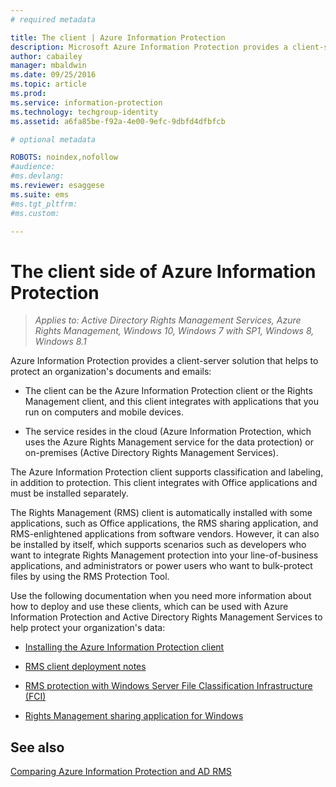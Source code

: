 ```yaml
---
# required metadata

title: The client | Azure Information Protection
description: Microsoft Azure Information Protection provides a client-server solution that helps to protect an organization's data. The client (the Azure Information Protection client or the Rights Management client) is integrated with applications that you run on computers and mobile devices.
author: cabailey
manager: mbaldwin
ms.date: 09/25/2016
ms.topic: article
ms.prod:
ms.service: information-protection
ms.technology: techgroup-identity
ms.assetid: a6fa85be-f92a-4e00-9efc-9dbfd4dfbfcb

# optional metadata

ROBOTS: noindex,nofollow
#audience:
#ms.devlang:
ms.reviewer: esaggese
ms.suite: ems
#ms.tgt_pltfrm:
#ms.custom:

---
```


# The client side of Azure Information Protection

>*Applies to: Active Directory Rights Management Services, Azure Rights Management, Windows 10, Windows 7 with SP1, Windows 8, Windows 8.1*

Azure Information Protection provides a client-server solution that helps to protect an organization's documents and emails:

- The client can be the Azure Information Protection client or the Rights Management client, and this client integrates with applications that you run on computers and mobile devices. 

- The service resides in the cloud (Azure Information Protection, which uses the Azure Rights Management service for the data protection) or on-premises (Active Directory Rights Management Services). 

The Azure Information Protection client supports classification and labeling, in addition to protection. This client integrates with Office applications and must be installed separately.

The Rights Management (RMS) client is automatically installed with some applications, such as Office applications, the RMS sharing application, and RMS-enlightened applications from software vendors. However, it can also be installed by itself, which supports scenarios such as developers who want to integrate Rights Management protection into your line-of-business applications, and administrators or power users who want to bulk-protect files by using the RMS Protection Tool.

Use the following documentation when you need more information about how to deploy and use these clients, which can be used with Azure Information Protection and Active Directory Rights Management Services to help protect your organization's data:

- [Installing the Azure Information Protection client](info-protect-client.md)

- [RMS client deployment notes](client-deployment-notes.md)

- [RMS protection with Windows Server File Classification Infrastructure (FCI)](configure-fci.md)

- [Rights Management sharing application for Windows](sharing-app-windows.md)


## See also
[Comparing Azure Information Protection and AD RMS](../understand-explore/compare-azure-rms-ad-rms.md)
